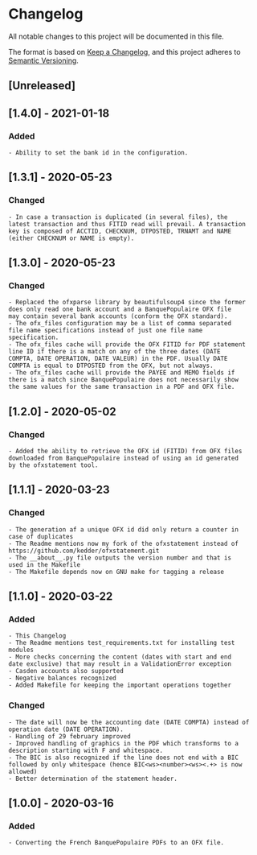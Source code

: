 # Changelog

All notable changes to this project will be documented in this file.

The format is based on [Keep a Changelog](https://keepachangelog.com/en/1.0.0/),
and this project adheres to [Semantic Versioning](https://semver.org/spec/v2.0.0.html).

## [Unreleased]

## [1.4.0] - 2021-01-18

### Added

	- Ability to set the bank id in the configuration.

## [1.3.1] - 2020-05-23

### Changed

	- In case a transaction is duplicated (in several files), the
	latest transaction and thus FITID read will prevail. A transaction
	key is composed of ACCTID, CHECKNUM, DTPOSTED, TRNAMT and NAME
	(either CHECKNUM or NAME is empty).

## [1.3.0] - 2020-05-23

### Changed

	- Replaced the ofxparse library by beautifulsoup4 since the former
	does only read one bank account and a BanquePopulaire OFX file
	may contain several bank accounts (conform the OFX standard).
	- The ofx_files configuration may be a list of comma separated
	file name specifications instead of just one file name
	specification.
	- The ofx_files cache will provide the OFX FITID for PDF statement
	line ID if there is a match on any of the three dates (DATE
	COMPTA, DATE OPERATION, DATE VALEUR) in the PDF. Usually DATE
	COMPTA is equal to DTPOSTED from the OFX, but not always.
	- The ofx_files cache will provide the PAYEE and MEMO fields if
	there is a match since BanquePopulaire does not necessarily show
	the same values for the same transaction in a PDF and OFX file.

## [1.2.0] - 2020-05-02

### Changed

	- Added the ability to retrieve the OFX id (FITID) from OFX files
	downloaded from BanquePopulaire instead of using an id generated
	by the ofxstatement tool.

## [1.1.1] - 2020-03-23

### Changed

	- The generation af a unique OFX id did only return a counter in
	case of duplicates
	- The Readme mentions now my fork of the ofxstatement instead of
	https://github.com/kedder/ofxstatement.git
	- The __about__.py file outputs the version number and that is
	used in the Makefile
	- The Makefile depends now on GNU make for tagging a release

## [1.1.0] - 2020-03-22

### Added

	- This Changelog
	- The Readme mentions test_requirements.txt for installing test modules
	- More checks concerning the content (dates with start and end
	date exclusive) that may result in a ValidationError exception
	- Casden accounts also supported
	- Negative balances recognized
	- Added Makefile for keeping the important operations together

### Changed

	- The date will now be the accounting date (DATE COMPTA) instead of operation date (DATE OPERATION).
	- Handling of 29 february improved
	- Improved handling of graphics in the PDF which transforms to a
	description starting with F and whitespace.
	- The BIC is also recognized if the line does not end with a BIC
	followed by only whitespace (hence BIC<ws><number><ws><.+> is now
	allowed)
	- Better determination of the statement header.

## [1.0.0] - 2020-03-16

### Added

	- Converting the French BanquePopulaire PDFs to an OFX file.
